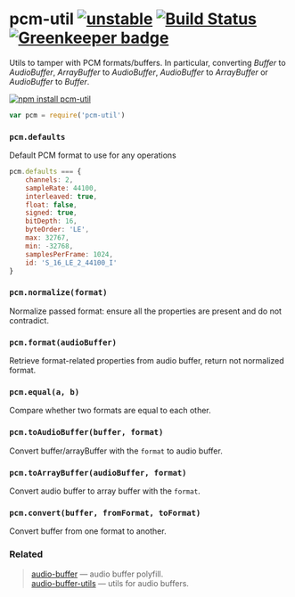# pcm-util [![unstable](https://img.shields.io/badge/stability-unstable-green.svg)](http://github.com/badges/stability-badges) [![Build Status](https://img.shields.io/travis/audiojs/pcm-util.svg)](https://travis-ci.org/audiojs/pcm-util) [![Greenkeeper badge](https://badges.greenkeeper.io/audiojs/pcm-util.svg)](https://greenkeeper.io/)

Utils to tamper with PCM formats/buffers. In particular, converting _Buffer_ to _AudioBuffer_, _ArrayBuffer_ to _AudioBuffer_, _AudioBuffer_ to _ArrayBuffer_ or _AudioBuffer_ to _Buffer_.



[![npm install pcm-util](https://nodei.co/npm/pcm-util.png?mini=true)](https://npmjs.org/package/pcm-util/)


```js
var pcm = require('pcm-util')
```

### `pcm.defaults`

Default PCM format to use for any operations

```js
pcm.defaults === {
	channels: 2,
	sampleRate: 44100,
	interleaved: true,
	float: false,
	signed: true,
	bitDepth: 16,
	byteOrder: 'LE',
	max: 32767,
	min: -32768,
	samplesPerFrame: 1024,
	id: 'S_16_LE_2_44100_I'
}
```


### `pcm.normalize(format)`

Normalize passed format: ensure all the properties are present and do not contradict.


### `pcm.format(audioBuffer)`

Retrieve format-related properties from audio buffer, return not normalized format.


### `pcm.equal(a, b)`

Compare whether two formats are equal to each other.


### `pcm.toAudioBuffer(buffer, format)`

Convert buffer/arrayBuffer with the `format` to audio buffer.


### `pcm.toArrayBuffer(audioBuffer, format)`

Convert audio buffer to array buffer with the `format`.


### `pcm.convert(buffer, fromFormat, toFormat)`

Convert buffer from one format to another.


### Related

> [audio-buffer](https://npmjs.org/package/audio-buffer) — audio buffer polyfill.<br/>
> [audio-buffer-utils](https://npmjs.org/package/audio-buffer-utils) — utils for audio buffers.<br/>
